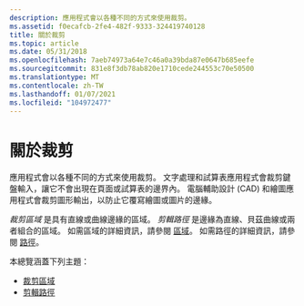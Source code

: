 ```yaml
---
description: 應用程式會以各種不同的方式來使用裁剪。
ms.assetid: f0ecafcb-2fe4-482f-9333-324419740128
title: 關於裁剪
ms.topic: article
ms.date: 05/31/2018
ms.openlocfilehash: 7aeb74973a64e7c46a0a39bda87e0647b685eefe
ms.sourcegitcommit: 831e8f3db78ab820e1710cede244553c70e50500
ms.translationtype: MT
ms.contentlocale: zh-TW
ms.lasthandoff: 01/07/2021
ms.locfileid: "104972477"
---
```

# <a name="about-clipping"></a>關於裁剪

應用程式會以各種不同的方式來使用裁剪。 文字處理和試算表應用程式會裁剪鍵盤輸入，讓它不會出現在頁面或試算表的邊界內。 電腦輔助設計 (CAD) 和繪圖應用程式會裁剪圖形輸出，以防止它覆寫繪圖或圖片的邊緣。

*裁剪區域* 是具有直線或曲線邊緣的區域。 *剪輯路徑* 是邊緣為直線、貝茲曲線或兩者組合的區域。 如需區域的詳細資訊，請參閱 [區域](regions.md)。 如需路徑的詳細資訊，請參閱 [路徑](paths.md)。

本總覽涵蓋下列主題：

-   [裁剪區域](clipping-regions.md)
-   [剪輯路徑](clip-paths.md)

 

 




